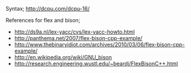 Syntax; http://dcpu.com/dcpu-16/

References for flex and bison;
 * http://ds9a.nl/lex-yacc/cvs/lex-yacc-howto.html
 * http://panthema.net/2007/flex-bison-cpp-example/
 * http://www.thebinaryidiot.com/archives/2010/03/06/flex-bison-cpp-example/
 * http://en.wikipedia.org/wiki/GNU_bison
 * http://research.engineering.wustl.edu/~beardj/FlexBisonC++.html

